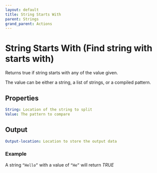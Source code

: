 ```yaml
---
layout: default
title: String Starts With
parent: Strings
grand_parent: Actions
---
```

# String Starts With (Find string with starts with)
Returns true if string starts with any of the value given.

The value can be either a string, a list of strings, or a compiled pattern.

## Properties
```yaml
String: Location of the string to split
Value: The pattern to compare
```

## Output
```yaml
Output-location: Location to store the output data
```

### Example
A string `“Hello”` with a value of `“He”` will return *TRUE*
